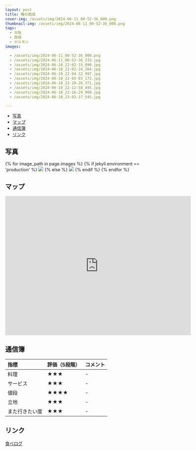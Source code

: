 ```yaml
---
layout: post
title: 俺の西成
cover-img: /assets/img/2024-06-11_00-52-36_000.png
thumbnail-img: /assets/img/2024-06-11_00-52-36_000.png
tags:
  - 大阪
  - 西成
  - ホルモン
images:

  - /assets/img/2024-06-11_00-52-36_000.png
  - /assets/img/2024-06-11_00-52-36_233.jpg
  - /assets/img/2024-06-10_22-02-15_090.jpg
  - /assets/img/2024-06-10_22-02-24_264.jpg
  - /assets/img/2024-06-10_22-04-32_997.jpg
  - /assets/img/2024-06-10_22-05-03_172.jpg
  - /assets/img/2024-06-10_22-10-26_371.jpg
  - /assets/img/2024-06-10_22-12-58_495.jpg
  - /assets/img/2024-06-10_22-16-29_960.jpg
  - /assets/img/2024-06-10_23-02-37_545.jpg

---
```




<!-- TOC -->

- [写真](#写真)
- [マップ](#マップ)
- [通信簿](#通信簿)
- [リンク](#リンク)

<!-- /TOC -->

## 写真

{% for image_path in page.images %}
{% if jekyll.environment == 'production' %}
<img src="https://raw.githubusercontent.com/taira1117/fukuyama_izakaya/master/{{ image_path }}">
{% else %}
<img src="{{ image_path }}">
{% endif %}
{% endfor %}

## マップ

<iframe src="https://www.google.com/maps/embed?pb=!1m18!1m12!1m3!1d3282.234428296226!2d135.5040793!3d34.6487821!2m3!1f0!2f0!3f0!3m2!1i1024!2i768!4f13.1!3m3!1m2!1s0x6000dde1fb2a6b59%3A0x7396638ab3c7be69!2z5L-644Gu6KW_5oiQT1JFTk8gTklTSElOQVJJ!5e0!3m2!1sja!2sjp!4v1718551758830!5m2!1sja!2sjp" width="600" height="450" style="border:0;" allowfullscreen="" loading="lazy" referrerpolicy="no-referrer-when-downgrade"></iframe>

## 通信簿

| 指標 | 評価（5段階） | コメント |
| :------ |:--- | :--- |
| 料理 | ★★★ | - |
| サービス | ★★★ | - |
| 値段 | ★★★★ | - |
| 立地 | ★★★ | - |
| また行きたい度 | ★★★ | - |

## リンク

[食べログ](https://tabelog.com/osaka/A2701/A270206/27138267/)